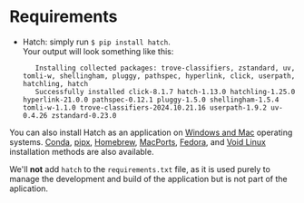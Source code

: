 # Requirements

- Hatch: simply run ```$ pip install hatch```.<br/>
  Your output will look something like this:
  ```...
     Installing collected packages: trove-classifiers, zstandard, uv, tomli-w, shellingham, pluggy, pathspec, hyperlink, click, userpath, hatchling, hatch
     Successfully installed click-8.1.7 hatch-1.13.0 hatchling-1.25.0 hyperlink-21.0.0 pathspec-0.12.1 pluggy-1.5.0 shellingham-1.5.4 tomli-w-1.1.0 trove-classifiers-2024.10.21.16 userpath-1.9.2 uv-0.4.26 zstandard-0.23.0
   ```

You can also install Hatch as an application on [Windows and Mac](https://hatch.pypa.io/latest/install/#installers) operating systems. [Conda](https://hatch.pypa.io/latest/install/#conda), [pipx](https://hatch.pypa.io/latest/install/#pipx), [Homebrew](https://hatch.pypa.io/latest/install/#homebrew), [MacPorts](https://hatch.pypa.io/latest/install/#macports), [Fedora](https://hatch.pypa.io/latest/install/#fedora), and [Void Linux](https://hatch.pypa.io/latest/install/#void-linux) installation methods are also available.

We'll **not** add ```hatch``` to the ```requirements.txt``` file, as it is used purely to manage the development and build of the application but is not part of the aplication.


